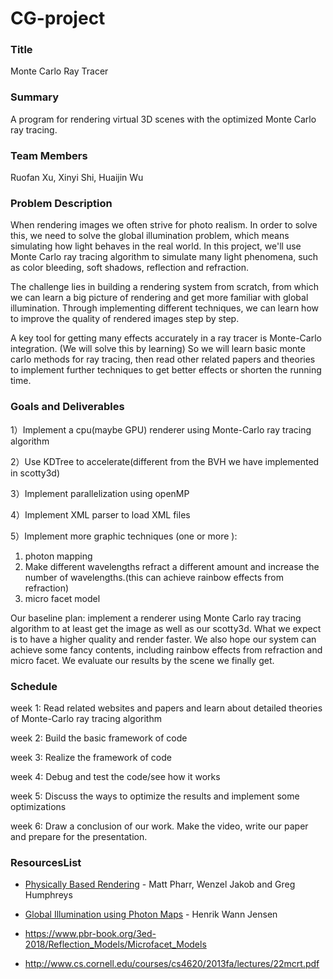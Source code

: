 # CG-project

### **Title**

Monte Carlo Ray Tracer

### **Summary**

A program for rendering virtual 3D scenes with the optimized Monte Carlo ray tracing.

### **Team Members**

Ruofan Xu, Xinyi Shi, Huaijin Wu

### **Problem Description**

When rendering images we often strive for photo realism. In order to solve this, we need to solve the global illumination problem, which means simulating how light behaves in the real world. In this project, we'll use Monte Carlo ray tracing algorithm to simulate many light phenomena, such as color bleeding, soft shadows, reflection and refraction.

The challenge lies in building a rendering system from scratch, from which we can learn a big picture of rendering and get more familiar with global illumination. Through implementing different techniques, we can learn how to improve the quality of rendered images step by step.

A key tool for getting many effects accurately in a ray tracer is Monte-Carlo integration. (We will solve this by learning) So we will learn basic monte carlo methods for ray tracing, then read other related papers and theories to implement further techniques to get better effects or shorten the running time.

### **Goals and Deliverables**

1）Implement a cpu(maybe GPU) renderer using Monte-Carlo ray tracing algorithm

2）Use KDTree to accelerate(different from the BVH we have implemented in scotty3d)

3）Implement parallelization using openMP

4）Implement XML parser to load XML files

5）Implement more graphic techniques (one or more ):

1. photon mapping
2. Make different wavelengths refract a different amount and increase the number of wavelengths.(this can achieve rainbow effects from refraction)
3. micro facet model

Our baseline plan: implement a renderer using Monte Carlo ray tracing algorithm to at least get the image as well as our scotty3d. What we expect is to have a higher quality and render faster. We also hope our system can achieve some fancy contents, including rainbow effects from refraction and micro facet. We evaluate our results by the scene we finally get.

### **Schedule**

week 1: Read related websites and papers and learn about detailed theories of Monte-Carlo ray tracing algorithm

week 2: Build the basic framework of code 

week 3: Realize the framework of code

week 4: Debug and test the code/see how it works

week 5: Discuss the ways to optimize the results and implement some optimizations

week 6: Draw a conclusion of our work. Make the video, write our paper and prepare for the presentation.

### **ResourcesList**

- [Physically Based Rendering](http://www.pbr-book.org/) - Matt Pharr, Wenzel Jakob and Greg Humphreys

- [Global Illumination using Photon Maps](http://graphics.stanford.edu/~henrik/papers/ewr7/ewr7.html) - Henrik Wann Jensen
- https://www.pbr-book.org/3ed-2018/Reflection_Models/Microfacet_Models
- http://www.cs.cornell.edu/courses/cs4620/2013fa/lectures/22mcrt.pdf